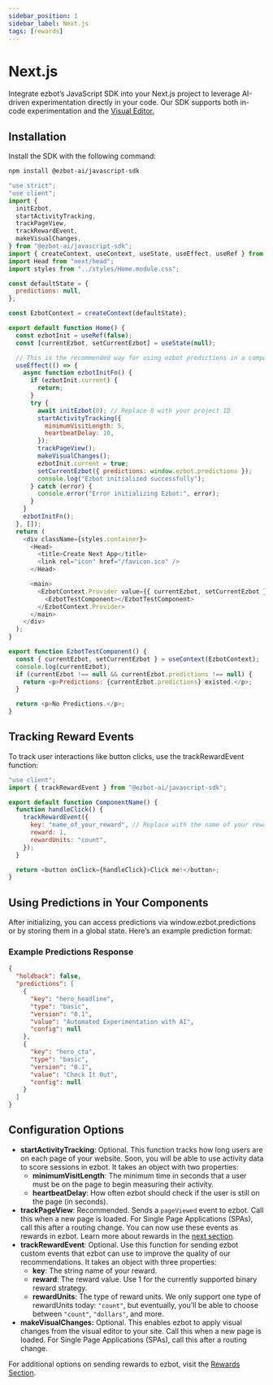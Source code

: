 ```yaml
---
sidebar_position: 1
sidebar_label: Next.js
tags: [rewards]
---
```


# Next.js

Integrate ezbot’s JavaScript SDK into your Next.js project to leverage AI-driven experimentation directly in your code. Our SDK supports both in-code experimentation and the [Visual Editor.](../visual/00-capabilities.md)

## Installation

Install the SDK with the following command:

```bash
npm install @ezbot-ai/javascript-sdk
```

```js
"use strict";
"use client";
import {
  initEzbot,
  startActivityTracking,
  trackPageView,
  trackRewardEvent,
  makeVisualChanges,
} from "@ezbot-ai/javascript-sdk";
import { createContext, useContext, useState, useEffect, useRef } from "react";
import Head from "next/head";
import styles from "../styles/Home.module.css";

const defaultState = {
  predictions: null,
};

const EzbotContext = createContext(defaultState);

export default function Home() {
  const ezbotInit = useRef(false);
  const [currentEzbot, setCurrentEzbot] = useState(null);

  // This is the recommended way for using ezbot predictions in a component
  useEffect(() => {
    async function ezbotInitFn() {
      if (ezbotInit.current) {
        return;
      }
      try {
        await initEzbot(0); // Replace 0 with your project ID
        startActivityTracking({
          minimumVisitLength: 5,
          heartbeatDelay: 10,
        });
        trackPageView();
        makeVisualChanges();
        ezbotInit.current = true;
        setCurrentEzbot({ predictions: window.ezbot.predictions });
        console.log("Ezbot initialized successfully");
      } catch (error) {
        console.error("Error initializing Ezbot:", error);
      }
    }
    ezbotInitFn();
  }, []);
  return (
    <div className={styles.container}>
      <Head>
        <title>Create Next App</title>
        <link rel="icon" href="/favicon.ico" />
      </Head>

      <main>
        <EzbotContext.Provider value={{ currentEzbot, setCurrentEzbot }}>
          <EzbotTestComponent></EzbotTestComponent>
        </EzbotContext.Provider>
      </main>
    </div>
  );
}

export function EzbotTestComponent() {
  const { currentEzbot, setCurrentEzbot } = useContext(EzbotContext);
  console.log(currentEzbot);
  if (currentEzbot !== null && currentEzbot.predictions !== null) {
    return <p>Predictions: {currentEzbot.predictions} existed.</p>;
  }

  return <p>No Predictions.</p>;
}
```

## Tracking Reward Events

To track user interactions like button clicks, use the trackRewardEvent function:

```js
"use client";
import { trackRewardEvent } from "@ezbot-ai/javascript-sdk";

export default function ComponentName() {
  function handleClick() {
    trackRewardEvent({
      key: "name_of_your_reward", // Replace with the name of your reward
      reward: 1,
      rewardUnits: "count",
    });
  }

  return <button onClick={handleClick}>Click me!</button>;
}
```

## Using Predictions in Your Components

After initializing, you can access predictions via window.ezbot.predictions or by storing them in a global state. Here’s an example prediction format:

### Example Predictions Response

```json
{
  "holdback": false,
  "predictions": [
    {
      "key": "hero_headline",
      "type": "basic",
      "version": "0.1",
      "value": "Automated Experimentation with AI",
      "config": null
    },
    {
      "key": "hero_cta",
      "type": "basic",
      "version": "0.1",
      "value": "Check It Out",
      "config": null
    }
  ]
}
```

## Configuration Options

- **startActivityTracking**: Optional. This function tracks how long users are on each page of your website. Soon, you will be able to use activity data to score sessions in ezbot. It takes an object with two properties:
  - **minimumVisitLength**: The minimum time in seconds that a user must be on the page to begin measuring their activity.
  - **heartbeatDelay**: How often ezbot should check if the user is still on the page (in seconds).
- **trackPageView**: Recommended. Sends a `pageViewed` event to ezbot. Call this when a new page is loaded. For Single Page Applications (SPAs), call this after a routing change. You can now use these events as rewards in ezbot. Learn more about rewards in the [next section](/get-started/rewards).
- **trackRewardEvent**: Optional. Use this function for sending ezbot custom events that ezbot can use to improve the quality of our recommendations. It takes an object with three properties:
  - **key**: The string name of your reward.
  - **reward**: The reward value. Use 1 for the currently supported binary reward strategy.
  - **rewardUnits**: The type of reward units. We only support one type of rewardUnits today: `"count"`, but eventually, you'll be able to choose between `"count"`, `"dollars"`, and more.
- **makeVisualChanges:** Optional. This enables ezbot to apply visual changes from the visual editor to your site. Call this when a new page is loaded. For Single Page Applications (SPAs), call this after a routing change.

For additional options on sending rewards to ezbot, visit the [Rewards Section](/get-started/rewards).
